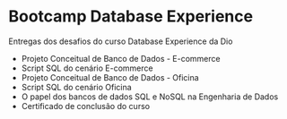 # Bootcamp Database Experience
Entregas dos desafios do curso Database Experience da Dio

* Projeto Conceitual de Banco de Dados - E-commerce
* Script SQL do cenário E-commerce
* Projeto Conceitual de Banco de Dados - Oficina
* Script SQL do cenário Oficina
* O papel dos bancos de dados SQL e NoSQL na Engenharia de Dados
* Certificado de conclusão do curso
